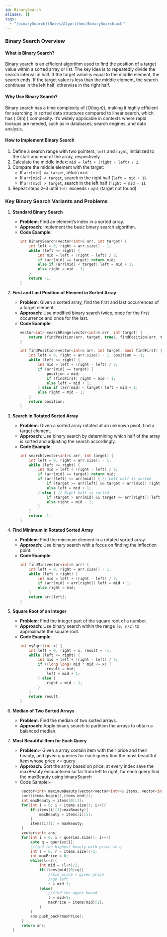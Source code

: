 ```yaml
---
id: BinarySearch
aliases: []
tags:
  - "[binarySearch](Notes/Algorithms/BinarySearch.md)"
---
```


### Binary Search Overview

#### What is Binary Search?
Binary search is an efficient algorithm used to find the position of a target value within a sorted array or list. The key idea is to repeatedly divide the search interval in half. If the target value is equal to the middle element, the search ends. If the target value is less than the middle element, the search continues in the left half, otherwise in the right half.

#### Why Use Binary Search?
Binary search has a time complexity of $( O(\log n) )$, making it highly efficient for searching in sorted data structures compared to linear search, which has \( O(n) \) complexity. It’s widely applicable in contexts where rapid lookups are needed, such as in databases, search engines, and data analysis.

#### How to Implement Binary Search
1. Define a search range with two pointers, `left` and `right`, initialized to the start and end of the array, respectively.
2. Calculate the middle index: `mid = left + (right - left) / 2`.
3. Compare the middle element with the target:
   - If `arr[mid] == target`, return `mid`.
   - If `arr[mid] < target`, search in the right half (`left = mid + 1`).
   - If `arr[mid] > target`, search in the left half (`right = mid - 1`).
4. Repeat steps 2–3 until `left` exceeds `right` (target not found).

### Key Binary Search Variants and Problems

1. **Standard Binary Search**
   - **Problem**: Find an element’s index in a sorted array.
   - **Approach**: Implement the basic binary search algorithm.
   - **Code Example**:
     ```cpp
     int binarySearch(vector<int>& arr, int target) {
         int left = 0, right = arr.size() - 1;
         while (left <= right) {
             int mid = left + (right - left) / 2;
             if (arr[mid] == target) return mid;
             else if (arr[mid] < target) left = mid + 1;
             else right = mid - 1;
         }
         return -1;
     }
     ```

2. **First and Last Position of Element in Sorted Array**
   - **Problem**: Given a sorted array, find the first and last occurrences of a target element.
   - **Approach**: Use modified binary search twice, once for the first occurrence and once for the last.
   - **Code Example**:
     ```cpp
     vector<int> searchRange(vector<int>& arr, int target) {
         return {findPosition(arr, target, true), findPosition(arr, target, false)};
     }

     int findPosition(vector<int>& arr, int target, bool findFirst) {
         int left = 0, right = arr.size() - 1, position = -1;
         while (left <= right) {
             int mid = left + (right - left) / 2;
             if (arr[mid] == target) {
                 position = mid;
                 if (findFirst) right = mid - 1;
                 else left = mid + 1;
             } else if (arr[mid] < target) left = mid + 1;
             else right = mid - 1;
         }
         return position;
     }
     ```
3. **Search in Rotated Sorted Array**
   - **Problem**: Given a sorted array rotated at an unknown pivot, find a target element.
   - **Approach**: Use binary search by determining which half of the array is sorted and adjusting the search accordingly.
   - **Code Example**:
     ```cpp
     int search(vector<int>& arr, int target) {
         int left = 0, right = arr.size() - 1;
         while (left <= right) {
             int mid = left + (right - left) / 2;
             if (arr[mid] == target) return mid;
             if (arr[left] <= arr[mid]) { // Left half is sorted
                 if (target >= arr[left] && target < arr[mid]) right = mid - 1;
                 else left = mid + 1;
             } else { // Right half is sorted
                 if (target > arr[mid] && target <= arr[right]) left = mid + 1;
                 else right = mid - 1;
             }
         }
         return -1;
     }
     ```
4. **Find Minimum in Rotated Sorted Array**
   - **Problem**: Find the minimum element in a rotated sorted array.
   - **Approach**: Use binary search with a focus on finding the inflection point.
   - **Code Example**:
     ```cpp
     int findMin(vector<int>& arr) {
         int left = 0, right = arr.size() - 1;
         while (left < right) {
             int mid = left + (right - left) / 2;
             if (arr[mid] > arr[right]) left = mid + 1;
             else right = mid;
         }
         return arr[left];
     }
     ```
5. **Square Root of an Integer**
   - **Problem**: Find the integer part of the square root of a number.
   - **Approach**: Use binary search within the range `[0, n/2]` to approximate the square root.
   - **Code Example**:
     ```cpp
     int mySqrt(int x) {
         int left = 0, right = x, result = -1;
         while (left <= right) {
             int mid = left + (right - left) / 2;
             if ((long long) mid * mid <= x) {
                 result = mid;
                 left = mid + 1;
             } else {
                 right = mid - 1;
             }
         }
         return result;
     }
     ```
6. **Median of Two Sorted Arrays**
   - **Problem**: Find the median of two sorted arrays.
   - **Approach**: Apply binary search to partition the arrays to obtain a balanced median.
7. **Most Beautiful Item for Each Query** 
	- **Problem:**- Given a array contain item with their price and their beauty, and given q queries for each query find the most beautiful item whose price <= query
	- **Approach:** Sort the array based on price, at every index save the maxBeauty encountered so far from left to right, for each query find the maxBeauty using binarySearch
	- Code Sample:-
	```c++
	    vector<int> maximumBeauty(vector<vector<int>>& items, vector<int>& queries) {
        sort(items.begin(),items.end());
        int maxBeauty = items[0][1];
        for(int i = 0; i < items.size(); i++){
            if(items[i][1]>maxBeauty){
                maxBeauty = items[i][1];
            }
            items[i][1] = maxBeauty;
        }
        vector<int> ans;
        for(int i = 0; i < queries.size(); i++){
            auto q = queries[i];
            //find the highest beauty with price <= q
            int l = 0, r = items.size()-1;
            int maxPrice = 0;
            while(l<=r){
                int mid = (l+r)/2;
                if(items[mid][0]>q){
                    //mid price > given price
                    //go left
                    r = mid-1;
                }else{
                    //find the upper bound
                    l = mid+1;
                    maxPrice = items[mid][1];
                }
            }
            ans.push_back(maxPrice);
        }
        return ans;
    }
	
	```

